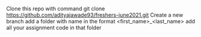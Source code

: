 Clone this repo with command git clone https://github.com/adityajawade93/freshers-june2021.git Create a new branch add a folder with name in the format <first_name>_<last_name> add all your assignment code in that folder